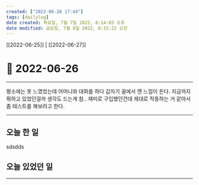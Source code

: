 ```yaml
---
created: ["2022-06-26 17:44"]
tags: [dailylog]
date created: 목요일, 7월 7일 2022, 8:14:03 오후
date modified: 금요일, 7월 8일 2022, 8:15:22 오전
---
```


[[2022-06-25]] | [[2022-06-27]]


# 📅 2022-06-26
---
평소에는 못 느꼈었는데 어머니와 대화를 하다 갑자기 꿈에서 깬 느낌이 든다. 
지금까지 뭐하고 있었던걸까 생각도 드는게 참..
재미로 구입했던건데 제대로 작동하는 거 같아서 좀 테스트를 해보려고 한다.

---

## 오늘 한 일
sdsdds

## 오늘 있었던 일

---

